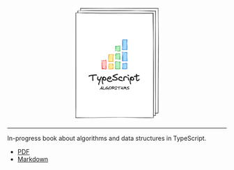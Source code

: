 <p align="center">
  <img src="./book/images/typescript-algorithms-mock.png" alt="typescript algorithms logo" width="40%"/>
</p>

---

In-progress book about algorithms and data structures in TypeScript.

-   [PDF](output/book.pdf)
-   [Markdown](book)
